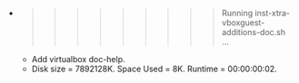 * >>>>>>>>> Running inst-xtra-vboxguest-additions-doc.sh ...
  * Add virtualbox doc-help.
  * Disk size = 7892128K. Space Used = 8K. Runtime = 00:00:00:02.
